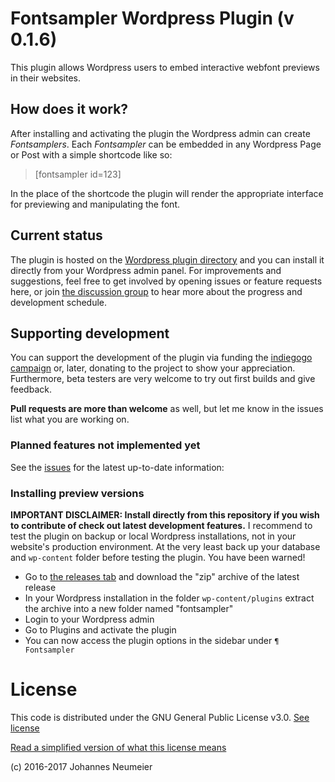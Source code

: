 # Fontsampler Wordpress Plugin (v 0.1.6)
This plugin allows Wordpress users to embed interactive webfont previews in their websites.

## How does it work?
After installing and activating the plugin the Wordpress admin can create *Fontsamplers*. Each *Fontsampler* can be 
embedded in any Wordpress Page or Post with a simple shortcode like so:

> [fontsampler id=123]

In the place of the shortcode the plugin will render the appropriate interface for previewing and manipulating the 
font.

## Current status
The plugin is hosted on the [Wordpress plugin directory](https://wordpress.org/plugins/fontsampler/) and you can install 
it directly from your Wordpress admin panel. For improvements and suggestions, feel free to get involved by opening issues 
or feature requests here, or join [the discussion group](https://groups.google.com/forum/#!forum/fontsampler-wordpress-plugin-development) 
to hear more about the progress and development schedule.

## Supporting development
You can support the development of the plugin via funding the [indiegogo campaign](https://www.indiegogo.com/projects/wordpress-plugin-for-letting-users-test-typefaces#/) 
or, later, donating to the project to show your appreciation. Furthermore, beta testers are very welcome to try out first 
builds and give feedback.

**Pull requests are more than welcome** as well, but let me know in the issues list what you are working on.

### Planned features not implemented yet
See the [issues](https://github.com/kontur/fontsampler-wordpress-plugin/issues) for the latest up-to-date information:

### Installing preview versions
**IMPORTANT DISCLAIMER: Install directly from this repository if you wish to contribute of check out latest development features.** 
I recommend to test the plugin on backup or local Wordpress installations, not in your website's 
production environment. At the very least back up your database and `wp-content` folder before testing the plugin. You 
have been warned!

* Go to [the releases tab](https://github.com/kontur/fontsampler-wordpress-plugin/releases) and download the "zip" archive
of the latest release
* In your Wordpress installation in the folder `wp-content/plugins` extract the archive into a new folder named "fontsampler"
* Login to your Wordpress admin
* Go to Plugins and activate the plugin
* You can now access the plugin options in the sidebar under `¶ Fontsampler`

# License
This code is distributed under the GNU General Public License v3.0. 
[See license](LICENSE.txt)

[Read a simplified version of what this license means](http://choosealicense.com/licenses/gpl-3.0/#)

(c) 2016-2017 Johannes Neumeier